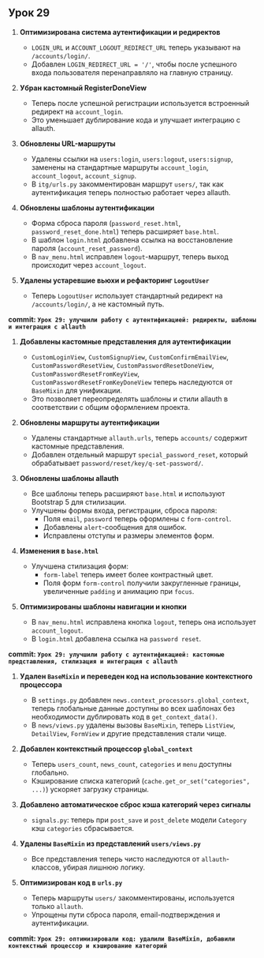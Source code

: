 ## Урок 29

1. **Оптимизирована система аутентификации и редиректов**
   - `LOGIN_URL` и `ACCOUNT_LOGOUT_REDIRECT_URL` теперь указывают на `/accounts/login/`.
   - Добавлен `LOGIN_REDIRECT_URL = '/'`, чтобы после успешного входа пользователя перенаправляло на главную страницу.

2. **Убран кастомный RegisterDoneView**
   - Теперь после успешной регистрации используется встроенный редирект на `account_login`.
   - Это уменьшает дублирование кода и улучшает интеграцию с allauth.

3. **Обновлены URL-маршруты**
   - Удалены ссылки на `users:login`, `users:logout`, `users:signup`, заменены на стандартные маршруты `account_login`, `account_logout`, `account_signup`.
   - В `itg/urls.py` закомментирован маршрут `users/`, так как аутентификация теперь полностью работает через allauth.

4. **Обновлены шаблоны аутентификации**
   - Форма сброса пароля (`password_reset.html`, `password_reset_done.html`) теперь расширяет `base.html`.
   - В шаблон `login.html` добавлена ссылка на восстановление пароля (`account_reset_password`).
   - В `nav_menu.html` исправлен `logout`-маршрут, теперь выход происходит через `account_logout`.

5. **Удалены устаревшие вьюхи и рефакторинг `LogoutUser`**
   - Теперь `LogoutUser` использует стандартный редирект на `/accounts/login/`, а не кастомный путь.

**commit: `Урок 29: улучшили работу с аутентификацией: редиректы, шаблоны и интеграция с allauth`**

1. **Добавлены кастомные представления для аутентификации**
   - `CustomLoginView`, `CustomSignupView`, `CustomConfirmEmailView`, `CustomPasswordResetView`, `CustomPasswordResetDoneView`, `CustomPasswordResetFromKeyView`, `CustomPasswordResetFromKeyDoneView` теперь наследуются от `BaseMixin` для унификации.
   - Это позволяет переопределять шаблоны и стили allauth в соответствии с общим оформлением проекта.

2. **Обновлены маршруты аутентификации**
   - Удалены стандартные `allauth.urls`, теперь `accounts/` содержит кастомные представления.
   - Добавлен отдельный маршрут `special_password_reset`, который обрабатывает `password/reset/key/q-set-password/`.

3. **Обновлены шаблоны allauth**
   - Все шаблоны теперь расширяют `base.html` и используют Bootstrap 5 для стилизации.
   - Улучшены формы входа, регистрации, сброса пароля:
     - Поля `email`, `password` теперь оформлены с `form-control`.
     - Добавлены `alert`-сообщения для ошибок.
     - Исправлены отступы и размеры элементов форм.

4. **Изменения в `base.html`**
   - Улучшена стилизация форм:
     - `form-label` теперь имеет более контрастный цвет.
     - Поля форм `form-control` получили закругленные границы, увеличенные `padding` и анимацию при `focus`.

5. **Оптимизированы шаблоны навигации и кнопки**
   - В `nav_menu.html` исправлена кнопка `logout`, теперь она использует `account_logout`.
   - В `login.html` добавлена ссылка на `password reset`.

**commit: `Урок 29: улучшили работу с аутентификацией: кастомные представления, стилизация и интеграция с allauth`**

1. **Удален `BaseMixin` и переведен код на использование контекстного процессора**
   - В `settings.py` добавлен `news.context_processors.global_context`, теперь глобальные данные доступны во всех шаблонах без необходимости дублировать код в `get_context_data()`.
   - В `news/views.py` удалены вызовы `BaseMixin`, теперь `ListView`, `DetailView`, `FormView` и другие представления стали чище.

2. **Добавлен контекстный процессор `global_context`**
   - Теперь `users_count`, `news_count`, `categories` и `menu` доступны глобально.
   - Кэширование списка категорий (`cache.get_or_set("categories", ...)`) ускоряет загрузку страницы.

3. **Добавлено автоматическое сброс кэша категорий через сигналы**
   - `signals.py`: теперь при `post_save` и `post_delete` модели `Category` кэш `categories` сбрасывается.

4. **Удалены `BaseMixin` из представлений `users/views.py`**
   - Все представления теперь чисто наследуются от `allauth`-классов, убирая лишнюю логику.

5. **Оптимизирован код в `urls.py`**
   - Теперь маршруты `users/` закомментированы, используется только `allauth`.
   - Упрощены пути сброса пароля, email-подтверждения и аутентификации.

**commit: `Урок 29: оптимизировали код: удалили BaseMixin, добавили контекстный процессор и кэширование категорий`**